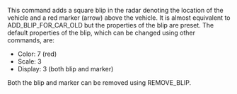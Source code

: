This command adds a square blip in the radar denoting the location of the vehicle and a red marker (arrow) above the vehicle. It is almost equivalent to ADD_BLIP_FOR_CAR_OLD but the properties of the blip are preset. The default properties of the blip, which can be changed using other commands, are:

- Color: 7 (red)
- Scale: 3
- Display: 3 (both blip and marker)

Both the blip and marker can be removed using REMOVE_BLIP. 
